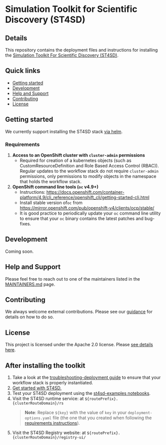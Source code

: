 # Simulation Toolkit for Scientific Discovery (ST4SD)


## Details

This repository contains the deployment files and instructions for installing the [Simulation Toolkit For Scientific Discovery (ST4SD)](https://github.com/st4sd/overview).

## Quick links

- [Getting started](#getting-started)
- [Development](#development)
- [Help and Support](#help-and-support)
- [Contributing](#contributing)
- [License](#license)

## Getting started

We currently support installing the ST4SD stack [via helm](docs/install-helm-chart.md).

### Requirements

1. **Access to an OpenShift cluster with `cluster-admin` permissions**
    - Required for creation of a kubernetes objects (such as CustomResourceDefinition and Role Based Access Control (RBAC)). Regular updates to the workflow stack do not require `cluster-admin` permissions, only permissions to modify objects in the namespace that holds the workflow stack.
2. **OpenShift command line tools  (`oc` v4.9+)**
    - Instructions: <https://docs.openshift.com/container-platform/4.9/cli_reference/openshift_cli/getting-started-cli.html>
    - Install stable version of`oc` from <https://mirror.openshift.com/pub/openshift-v4/clients/ocp/stable/>
    - It is good practice to periodically update your `oc` command line utility to ensure that your `oc` binary contains the latest patches and bug-fixes.

## Development

Coming soon.

## Help and Support

Please feel free to reach out to one of the maintainers listed in the [MAINTAINERS.md](MAINTAINERS.md) page.

## Contributing

We always welcome external contributions. Please see our [guidance](CONTRIBUTING.md) for details on how to do so.

## License

This project is licensed under the Apache 2.0 license. Please [see details here](LICENSE.md).


## After installing the toolkit

1. Take a look at the [troubleshooting-deployment guide](docs/troubleshooting.md) to ensure that your workflow stack is properly instantiated.
1. [Get started with ST4SD.](https://st4sd.github.io/overview/)
1. Test your ST4SD deployment using the [st4sd-examples notebooks](https://github.com/st4sd/st4sd-examples).
1. Visit the ST4SD runtime service: at `${routePrefix}.{clusterRouteDomain}/rs`
    >**Note**: Replace `${key}` with the value of `key` in your `deployment-options.yaml` file (the one that you created when following the [requirements instructions](docs/install-requirements.md)).
1. Visit the ST4SD Registry website: at `${routePrefix}.{clusterRouteDomain}/registry-ui/`